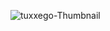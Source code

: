 ![tuxxego-Thumbnail](https://user-images.githubusercontent.com/65312637/116789558-6827ba00-aa7d-11eb-8c3a-e0e6193f88c4.png)


